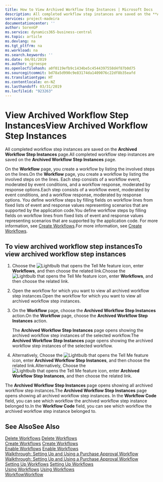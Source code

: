 ```yaml
---
title: How to View Archived Workflow Step Instances | Microsoft Docs
description: All completed workflow step instances are saved on the **Archived Workflow Step Instances** page.
services: project-madeira
documentationcenter: ''
author: SorenGP
ms.service: dynamics365-business-central
ms.topic: article
ms.devlang: na
ms.tgt_pltfrm: na
ms.workload: na
ms.search.keywords: ''
ms.date: 04/01/2019
ms.author: sgroespe
ms.openlocfilehash: a0f0119efb9c1434be5c4544397558d4f87b0d75
ms.sourcegitcommit: bd78a5d990c9e83174da1409076c22df8b35eafd
ms.translationtype: HT
ms.contentlocale: en-NZ
ms.lasthandoff: 03/31/2019
ms.locfileid: "923263"
---
```

# <a name="view-archived-workflow-step-instances"></a><span data-ttu-id="a4627-103">View Archived Workflow Step Instances</span><span class="sxs-lookup"><span data-stu-id="a4627-103">View Archived Workflow Step Instances</span></span>
<span data-ttu-id="a4627-104">All completed workflow step instances are saved on the **Archived Workflow Step Instances** page.</span><span class="sxs-lookup"><span data-stu-id="a4627-104">All completed workflow step instances are saved on the **Archived Workflow Step Instances** page.</span></span>  

 <span data-ttu-id="a4627-105">On the **Workflow** page, you create a workflow by listing the involved steps on the lines.</span><span class="sxs-lookup"><span data-stu-id="a4627-105">On the **Workflow** page, you create a workflow by listing the involved steps on the lines.</span></span> <span data-ttu-id="a4627-106">Each step consists of a workflow event, moderated by event conditions, and a workflow response, moderated by response options.</span><span class="sxs-lookup"><span data-stu-id="a4627-106">Each step consists of a workflow event, moderated by event conditions, and a workflow response, moderated by response options.</span></span> <span data-ttu-id="a4627-107">You define workflow steps by filling fields on workflow lines from fixed lists of event and response values representing scenarios that are supported by the application code.</span><span class="sxs-lookup"><span data-stu-id="a4627-107">You define workflow steps by filling fields on workflow lines from fixed lists of event and response values representing scenarios that are supported by the application code.</span></span> <span data-ttu-id="a4627-108">For more information, see [Create Workflows](across-how-to-create-workflows.md).</span><span class="sxs-lookup"><span data-stu-id="a4627-108">For more information, see [Create Workflows](across-how-to-create-workflows.md).</span></span>  

## <a name="to-view-archived-workflow-step-instances"></a><span data-ttu-id="a4627-109">To view archived workflow step instances</span><span class="sxs-lookup"><span data-stu-id="a4627-109">To view archived workflow step instances</span></span>  
1.  <span data-ttu-id="a4627-110">Choose the ![Lightbulb that opens the Tell Me feature](media/ui-search/search_small.png "Tell me what you want to do") icon, enter **Workflows**, and then choose the related link.</span><span class="sxs-lookup"><span data-stu-id="a4627-110">Choose the ![Lightbulb that opens the Tell Me feature](media/ui-search/search_small.png "Tell me what you want to do") icon, enter **Workflows**, and then choose the related link.</span></span>  
2.  <span data-ttu-id="a4627-111">Open the workflow for which you want to view all archived workflow step instances.</span><span class="sxs-lookup"><span data-stu-id="a4627-111">Open the workflow for which you want to view all archived workflow step instances.</span></span>  
3.  <span data-ttu-id="a4627-112">On the **Workflow** page, choose the **Archived Workflow Step Instances** action.</span><span class="sxs-lookup"><span data-stu-id="a4627-112">On the **Workflow** page, choose the **Archived Workflow Step Instances** action.</span></span>  

    <span data-ttu-id="a4627-113">The **Archived Workflow Step Instances** page opens showing the archived workflow step instances of the selected workflow.</span><span class="sxs-lookup"><span data-stu-id="a4627-113">The **Archived Workflow Step Instances** page opens showing the archived workflow step instances of the selected workflow.</span></span>  
4.  <span data-ttu-id="a4627-114">Alternatively, Choose the ![Lightbulb that opens the Tell Me feature](media/ui-search/search_small.png "Tell me what you want to do") icon, enter **Archived Workflow Step Instances**, and then choose the related link.</span><span class="sxs-lookup"><span data-stu-id="a4627-114">Alternatively, Choose the ![Lightbulb that opens the Tell Me feature](media/ui-search/search_small.png "Tell me what you want to do") icon, enter **Archived Workflow Step Instances**, and then choose the related link.</span></span>  

<span data-ttu-id="a4627-115">The **Archived Workflow Step Instances** page opens showing all archived workflow step instances.</span><span class="sxs-lookup"><span data-stu-id="a4627-115">The **Archived Workflow Step Instances** page opens showing all archived workflow step instances.</span></span> <span data-ttu-id="a4627-116">In the **Workflow Code** field, you can see which workflow the archived workflow step instance belonged to.</span><span class="sxs-lookup"><span data-stu-id="a4627-116">In the **Workflow Code** field, you can see which workflow the archived workflow step instance belonged to.</span></span>  

## <a name="see-also"></a><span data-ttu-id="a4627-117">See Also</span><span class="sxs-lookup"><span data-stu-id="a4627-117">See Also</span></span>  
 <span data-ttu-id="a4627-118">[Delete Workflows](across-how-to-delete-workflows.md) </span><span class="sxs-lookup"><span data-stu-id="a4627-118">[Delete Workflows](across-how-to-delete-workflows.md) </span></span>  
 <span data-ttu-id="a4627-119">[Create Workflows](across-how-to-create-workflows.md) </span><span class="sxs-lookup"><span data-stu-id="a4627-119">[Create Workflows](across-how-to-create-workflows.md) </span></span>  
 <span data-ttu-id="a4627-120">[Enable Workflows](across-how-to-enable-workflows.md) </span><span class="sxs-lookup"><span data-stu-id="a4627-120">[Enable Workflows](across-how-to-enable-workflows.md) </span></span>  
 <span data-ttu-id="a4627-121">[Walkthrough: Setting Up and Using a Purchase Approval Workflow](walkthrough-setting-up-and-using-a-purchase-approval-workflow.md) </span><span class="sxs-lookup"><span data-stu-id="a4627-121">[Walkthrough: Setting Up and Using a Purchase Approval Workflow](walkthrough-setting-up-and-using-a-purchase-approval-workflow.md) </span></span>  
 <span data-ttu-id="a4627-122">[Setting Up Workflows](across-set-up-workflows.md) </span><span class="sxs-lookup"><span data-stu-id="a4627-122">[Setting Up Workflows](across-set-up-workflows.md) </span></span>  
 <span data-ttu-id="a4627-123">[Using Workflows](across-use-workflows.md) </span><span class="sxs-lookup"><span data-stu-id="a4627-123">[Using Workflows](across-use-workflows.md) </span></span>  
 [<span data-ttu-id="a4627-124">Workflow</span><span class="sxs-lookup"><span data-stu-id="a4627-124">Workflow</span></span>](across-workflow.md)
